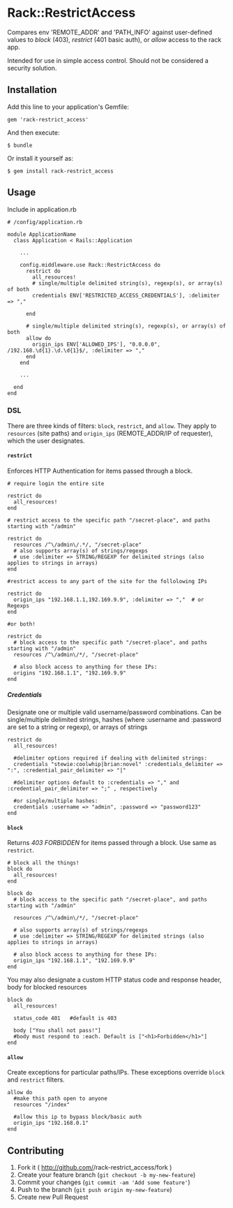 # Rack::RestrictAccess

Compares env 'REMOTE_ADDR' and 'PATH_INFO' against user-defined values to _block_ (403), _restrict_ (401 basic auth), or _allow_ access to the rack app.

Intended for use in simple access control. Should not be considered a security solution.

## Installation

Add this line to your application's Gemfile:

    gem 'rack-restrict_access'

And then execute:

    $ bundle

Or install it yourself as:

    $ gem install rack-restrict_access

## Usage

Include in application.rb

```
# /config/application.rb

module ApplicationName
  class Application < Rails::Application

    ...

    config.middleware.use Rack::RestrictAccess do
      restrict do
        all_resources!
        # single/multiple delimited string(s), regexp(s), or array(s) of both
        credentials ENV['RESTRICTED_ACCESS_CREDENTIALS'], :delimiter => ","

      end

      # single/multiple delimited string(s), regexp(s), or array(s) of both
      allow do
        origin_ips ENV['ALLOWED_IPS'], "0.0.0.0", /192.168.\d{1}.\d.\d{1}$/, :delimiter => ","
      end
    end

    ...

  end
end
```

### DSL

There are three kinds of filters: `block`, `restrict`, and `allow`. They apply to `resources` (site paths) and `origin_ips` (REMOTE_ADDR/IP of requester), which the user designates.

#### `restrict`

Enforces HTTP Authentication for items passed through a block.

```
# require login the entire site

restrict do
  all_resources!
end
```

```
# restrict access to the specific path "/secret-place", and paths starting with "/admin"

restrict do
  resources /^\/admin\/.*/, "/secret-place"
  # also supports array(s) of strings/regexps
  # use :delimiter => STRING/REGEXP for delimited strings (also applies to strings in arrays)
end
```

```
#restrict access to any part of the site for the follolowing IPs

restrict do
  origin_ips "192.168.1.1,192.169.9.9", :delimiter => ","  # or Regexps
end
```

```
#or both!

restrict do
  # block access to the specific path "/secret-place", and paths starting with "/admin"
  resources /^\/admin\/*/, "/secret-place"

  # also block access to anything for these IPs:
  origins "192.168.1.1", "192.169.9.9"
end
```

##### Credentials

Designate one or multiple valid username/password combinations. Can be single/multiple delimited strings, hashes (where :username and :password are set to a string or regexp), or arrays of strings


```
restrict do
  all_resources!

  #delimiter options required if dealing with delimited strings:
  credentials "stewie:coolwhip|brian:novel" :credentials_delimiter => ":", :credential_pair_delimiter => "|"

  #delimiter options default to :credentials => "," and :credential_pair_delimiter => ";" , respectively

  #or single/multiple hashes:
  credentials :username => "admin", :password => "password123"
end
```

#### `block`

Returns _403 FORBIDDEN_ for items passed through a block. Use same as `restrict`.

```
# block all the things!
block do
  all_resources!
end
```

```
block do
  # block access to the specific path "/secret-place", and paths starting with "/admin"

  resources /^\/admin\/*/, "/secret-place"

  # also supports array(s) of strings/regexps
  # use :delimiter => STRING/REGEXP for delimited strings (also applies to strings in arrays)

  # also block access to anything for these IPs:
  origin_ips "192.168.1.1", "192.169.9.9"
end

```

You may also designate a custom HTTP status code and response header, body for blocked resources

```
block do
  all_resources!

  status_code 401   #default is 403

  body ["You shall not pass!"]
  #body must respond to :each. Default is ["<h1>Forbidden</h1>"]
end
```

#### `allow`

Create exceptions for particular paths/IPs. These exceptions override `block` and `restrict` filters.

```
allow do
  #make this path open to anyone
  resources "/index"

  #allow this ip to bypass block/basic auth
  origin_ips "192.168.0.1"
end
```

## Contributing

1. Fork it ( http://github.com/<my-github-username>/rack-restrict_access/fork )
2. Create your feature branch (`git checkout -b my-new-feature`)
3. Commit your changes (`git commit -am 'Add some feature'`)
4. Push to the branch (`git push origin my-new-feature`)
5. Create new Pull Request
